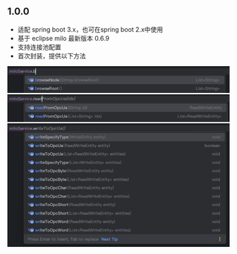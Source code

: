 ## 1.0.0

- 适配 spring boot 3.x，也可在spring boot 2.x中使用
- 基于 eclipse milo 最新版本 0.6.9
- 支持连接池配置
- 首次封装，提供以下方法

![img_1.png](screenshot/img_1.png)
![img_2.png](screenshot/img_2.png)
![img_3.png](screenshot/img_3.png)

